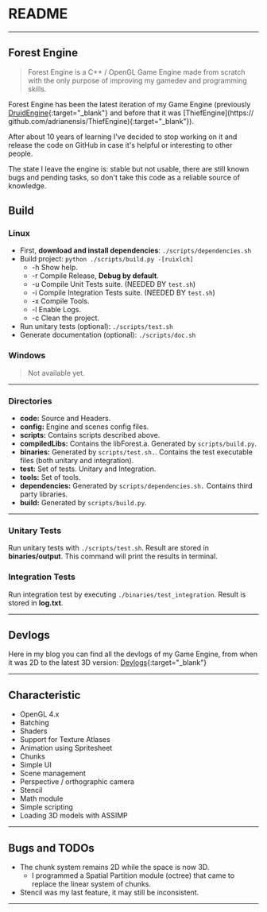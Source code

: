 # README
---
## Forest Engine

<!-- <img src="./forest.png" width=50%> -->

> Forest Engine is a C++ / OpenGL Game Engine made from scratch with the only purpose of improving my gamedev and programming skills.

Forest Engine has been the latest iteration of my Game Engine (previously [DruidEngine](https://github.com/adrianensis/DruidEngine){:target="_blank"} and before that it was [ThiefEngine](https:// github.com/adrianensis/ThiefEngine){:target="_blank"}).

After about 10 years of learning I've decided to stop working on it and release the code on GitHub in case it's helpful or interesting to other people.

The state I leave the engine is: stable but not usable, there are still known bugs and pending tasks, so don't take this code as a reliable source of knowledge.

## Build

### Linux

* First, **download and install dependencies**: `./scripts/dependencies.sh`
* Build project: `python ./scripts/build.py -[ruixlch]`
  * -h Show help.
  * -r Compile Release, **Debug by default**.
  * -u Compile Unit Tests suite. (NEEDED BY `test.sh`)
  * -i Compile Integration Tests suite. (NEEDED BY `test.sh`)
  * -x Compile Tools.
  * -l Enable Logs.
  * -c Clean the project.
* Run unitary tests (optional): `./scripts/test.sh`
* Generate documentation (optional): `./scripts/doc.sh`

### Windows

> Not available yet.

---

### Directories

* **code:** Source and Headers.
* **config:** Engine and scenes config files.
* **scripts:** Contains scripts described above.
* **compiledLibs:** Contains the libForest.a. Generated by `scripts/build.py`.
* **binaries:** Generated by `scripts/test.sh.`. Contains the test executable files (both unitary and integration).
* **test:** Set of tests. Unitary and Integration.
* **tools:** Set of tools.
* **dependencies:** Generated by `scripts/dependencies.sh.` Contains third party libraries.
* **build:** Generated by `scripts/build.py`.

---

### Unitary Tests

Run unitary tests with `./scripts/test.sh`. Result are stored in **binaries/output**.
This command will print the results in terminal.

### Integration Tests

Run integration test by executing `./binaries/test_integration`. Result is stored in **log.txt**.

---

## Devlogs

Here in my blog you can find all the devlogs of my Game Engine, from when it was 2D to the latest 3D version: [Devlogs](https://adrianensis.github.io/blog/categories/#devlogs){:target="_blank"}

---

## Characteristic

- OpenGL 4.x
- Batching
- Shaders
- Support for Texture Atlases
- Animation using Spritesheet
- Chunks
- Simple UI
- Scene management
- Perspective / orthographic camera
- Stencil
- Math module
- Simple scripting
- Loading 3D models with ASSIMP

---

## Bugs and TODOs

- The chunk system remains 2D while the space is now 3D.
   - I programmed a Spatial Partition module (octree) that came to replace the linear system of chunks.
- Stencil was my last feature, it may still be inconsistent.

---
